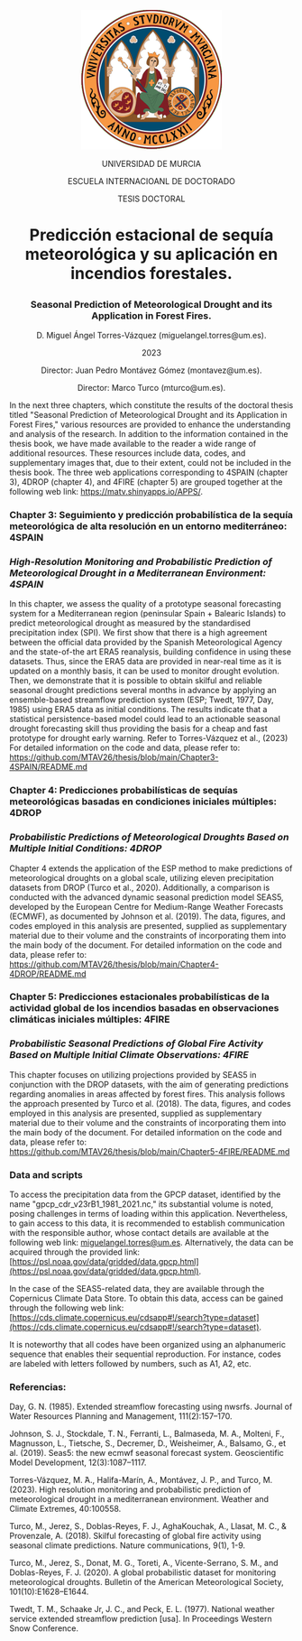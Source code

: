 
<p align="center">
  <img src="https://github.com/MTAV26/thesis/blob/main/logo.png" width="250" title="hover text">
</p>

<p align="center"> UNIVERSIDAD DE MURCIA</p>
<p align="center"> ESCUELA INTERNACIOANL DE DOCTORADO</p>
<p align="center"> TESIS DOCTORAL</p>

#  <p align="center"> **Predicción estacional de sequía meteorológica y su aplicación en incendios forestales.**</p>
### <p align="center"> Seasonal Prediction of Meteorological Drought and its Application in Forest Fires.</p>

<p align="center"> D. Miguel Ángel Torres-Vázquez (miguelangel.torres@um.es).</p>
<p align="center"> 2023</p>
<p align="center">Director: Juan Pedro Montávez Gómez (montavez@um.es).</p>
<p align="center">Director: Marco Turco (mturco@um.es).</p>

In the next three chapters, which constitute the results of the doctoral thesis titled "Seasonal Prediction of Meteorological Drought and its Application in Forest Fires," various resources are provided to enhance the understanding and analysis of the research. In addition to the information contained in the thesis book, we have made available to the reader a wide range of additional resources. These resources include data, codes, and supplementary images that, due to their extent, could not be included in the thesis book. The three web applications corresponding to 4SPAIN (chapter 3), 4DROP (chapter 4), and 4FIRE (chapter 5) are grouped together at the following web link: https://matv.shinyapps.io/APPS/.

### Chapter 3: Seguimiento y predicción probabilística de la sequía meteorológica de alta resolución en un entorno mediterráneo: 4SPAIN
### *High-Resolution Monitoring and Probabilistic Prediction of Meteorological Drought in a Mediterranean Environment: 4SPAIN*
In this chapter, we assess the quality of a prototype seasonal forecasting system for a Mediterranean region (peninsular Spain + Balearic Islands) to predict meteorological drought as measured by the standardised precipitation index (SPI). We first show that there is a high agreement between the official data provided by the Spanish Meteorological Agency and the state-of-the art ERA5 reanalysis, building confidence in using these datasets. Thus, since the ERA5 data are provided in near-real time as it is updated on a monthly basis, it can be used to monitor drought evolution. Then, we demonstrate that it is possible to obtain skilful and reliable seasonal drought predictions several months in advance by applying an ensemble-based streamflow prediction system (ESP; Twedt, 1977, Day, 1985) using ERA5 data as initial conditions. The results indicate that a statistical persistence-based model could lead to an actionable seasonal drought forecasting skill thus providing the basis for a cheap and fast prototype for drought early warning.  Refer to Torres-Vázquez et al., (2023)</a>  For detailed information on the code and data, please refer to: https://github.com/MTAV26/thesis/blob/main/Chapter3-4SPAIN/README.md

### Chapter 4: Predicciones probabilísticas de sequías meteorológicas basadas en condiciones iniciales múltiples: 4DROP
### *Probabilistic Predictions of Meteorological Droughts Based on Multiple Initial Conditions: 4DROP*
Chapter 4 extends the application of the ESP method to make predictions of meteorological droughts on a global scale, utilizing eleven precipitation datasets from DROP (Turco et al., 2020). Additionally, a comparison is conducted with the advanced dynamic seasonal prediction model SEAS5, developed by the European Centre for Medium-Range Weather Forecasts (ECMWF), as documented by Johnson et al. (2019). The data, figures, and codes employed in this analysis are presented, supplied as supplementary material due to their volume and the constraints of incorporating them into the main body of the document. For detailed information on the code and data, please refer to: https://github.com/MTAV26/thesis/blob/main/Chapter4-4DROP/README.md

### Chapter 5: Predicciones estacionales probabilísticas de la actividad global de los incendios basadas en observaciones climáticas iniciales múltiples: 4FIRE
### *Probabilistic Seasonal Predictions of Global Fire Activity Based on Multiple Initial Climate Observations: 4FIRE*
This chapter focuses on utilizing projections provided by SEAS5 in conjunction with the DROP datasets, with the aim of generating predictions regarding anomalies in areas affected by forest fires. This analysis follows the approach presented by Turco et al. (2018). The data, figures, and codes employed in this analysis are presented, supplied as supplementary material due to their volume and the constraints of incorporating them into the main body of the document. For detailed information on the code and data, please refer to: https://github.com/MTAV26/thesis/blob/main/Chapter5-4FIRE/README.md



### Data and scripts
To access the precipitation data from the GPCP dataset, identified by the name "gpcp_cdr_v23rB1_1981_2021.nc," its substantial volume is noted, posing challenges in terms of loading within this application. Nevertheless, to gain access to this data, it is recommended to establish communication with the responsible author, whose contact details are available at the following web link: miguelangel.torres@um.es. Alternatively, the data can be acquired through the provided link: [https://psl.noaa.gov/data/gridded/data.gpcp.html](https://psl.noaa.gov/data/gridded/data.gpcp.html).

In the case of the SEAS5-related data, they are available through the Copernicus Climate Data Store. To obtain this data, access can be gained through the following web link: [https://cds.climate.copernicus.eu/cdsapp#!/search?type=dataset](https://cds.climate.copernicus.eu/cdsapp#!/search?type=dataset).

It is noteworthy that all codes have been organized using an alphanumeric sequence that enables their sequential reproduction. For instance, codes are labeled with letters followed by numbers, such as A1, A2, etc.


### Referencias:
Day, G. N. (1985). Extended streamflow forecasting using nwsrfs. Journal of Water Resources Planning and Management, 111(2):157–170.

Johnson, S. J., Stockdale, T. N., Ferranti, L., Balmaseda, M. A., Molteni, F., Magnusson, L., Tietsche, S., Decremer, D., Weisheimer, A., Balsamo, G., et al. (2019). Seas5: the new ecmwf seasonal forecast system. Geoscientific Model Development, 12(3):1087–1117.

Torres-Vázquez, M.  ́A., Halifa-Marín, A., Montávez, J. P., and Turco, M. (2023). High resolution monitoring and probabilistic prediction of meteorological drought in a mediterranean environment. Weather and Climate Extremes, 40:100558.

Turco, M., Jerez, S., Doblas-Reyes, F. J., AghaKouchak, A., Llasat, M. C., & Provenzale, A. (2018). Skilful forecasting of global fire activity using seasonal climate predictions. Nature communications, 9(1), 1-9.

Turco, M., Jerez, S., Donat, M. G., Toreti, A., Vicente-Serrano, S. M., and Doblas-Reyes, F. J. (2020). A global probabilistic dataset for monitoring meteorological droughts. Bulletin of the American Meteorological Society, 101(10):E1628–E1644.

Twedt, T. M., Schaake Jr, J. C., and Peck, E. L. (1977). National weather service extended streamflow prediction [usa]. In Proceedings Western Snow Conference.


